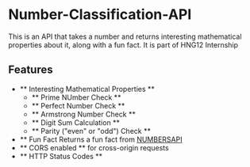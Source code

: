 # Number-Classification-API
This is an API that takes a number and returns interesting mathematical properties about it, along with a fun fact. It is part of HNG12 Internship
## Features
- ** Interesting Mathematical Properties **
    - ** Prime NUmber Check **
    - ** Perfect Number Check **
    - ** Armstrong Number Check **
    - ** Digit Sum Calculation **
    - ** Parity ("even" or "odd") Check **
- ** Fun Fact Returns a fun fact from [NUMBERSAPI](http://numbersapi.com/#42)
- ** CORS enabled ** for cross-origin requests
-  ** HTTP Status Codes ** 
